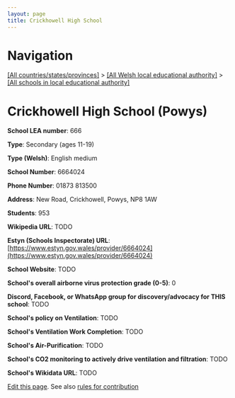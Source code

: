 ```yaml
---
layout: page
title: Crickhowell High School
---
```

# Navigation

[[All countries/states/provinces]](../../..) > [[All Welsh local educational authority]](../..) > [[All schools in local educational authority]](..)

# Crickhowell High School (Powys)

**School LEA number**: 666

**Type**: Secondary (ages 11-19)

**Type (Welsh)**: English medium

**School Number**: 6664024

**Phone Number**: 01873 813500

**Address**: New Road, Crickhowell, Powys, NP8 1AW

**Students**: 953

**Wikipedia URL**: TODO

**Estyn (Schools Inspectorate) URL**: [https://www.estyn.gov.wales/provider/6664024](https://www.estyn.gov.wales/provider/6664024)

**School Website**: TODO

**School's overall airborne virus protection grade (0-5)**: 0

**Discord, Facebook, or WhatsApp group for discovery/advocacy for THIS school**: TODO

**School's policy on Ventilation**: TODO

**School's Ventilation Work Completion**: TODO

**School's Air-Purification**: TODO

**School's CO2 monitoring to actively drive ventilation and filtration**: TODO

**School's Wikidata URL**: TODO




[Edit this page](https://github.com/VentilationProject/Wales/edit/prif/./Powys/Crickhowell_High_School.md). See also [rules for contribution](../../../contribution-rules/)
